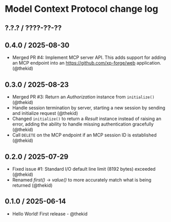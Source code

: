 Model Context Protocol change log
=================================

## ?.?.? / ????-??-??

## 0.4.0 / 2025-08-30

* Merged PR #4: Implement MCP server API. This adds support for adding an
  MCP endpoint into an https://github.com/xp-forge/web application.
  (@thekid)

## 0.3.0 / 2025-08-23

* Merged PR #3: Return an *Authorization* instance from `initialize()`
  (@thekid)
* Handle session termination by server, starting a new session by sending
  and initialize request
  (@thekid)
* Changed `initialize()` to return a *Result* instance instead of raising
  an error, adding the ability to handle missing authentication gracefully
  (@thekid)
* Call `DELETE` on the MCP endpoint if an MCP session ID is established
  (@thekid)

## 0.2.0 / 2025-07-29

* Fixed issue #1: Standard I/O default line limit (8192 bytes) exceeded
  (@thekid)
* Renamed *first()* -> *value()* to more accurately match what is being
  returned
  (@thekid)

## 0.1.0 / 2025-06-14

* Hello World! First release - @thekid